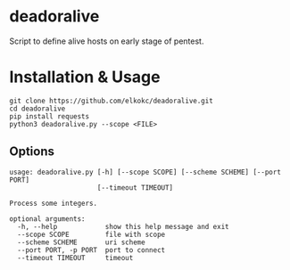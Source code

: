 # deadoralive
Script to define alive hosts on early stage of pentest. 

# Installation & Usage
```
git clone https://github.com/elkokc/deadoralive.git
cd deadoralive
pip install requests
python3 deadoralive.py --scope <FILE>
```

Options
-------
```
usage: deadoralive.py [-h] [--scope SCOPE] [--scheme SCHEME] [--port PORT]
                      [--timeout TIMEOUT]

Process some integers.

optional arguments:
  -h, --help            show this help message and exit
  --scope SCOPE         file with scope
  --scheme SCHEME       uri scheme
  --port PORT, -p PORT  port to connect
  --timeout TIMEOUT     timeout
  ```

